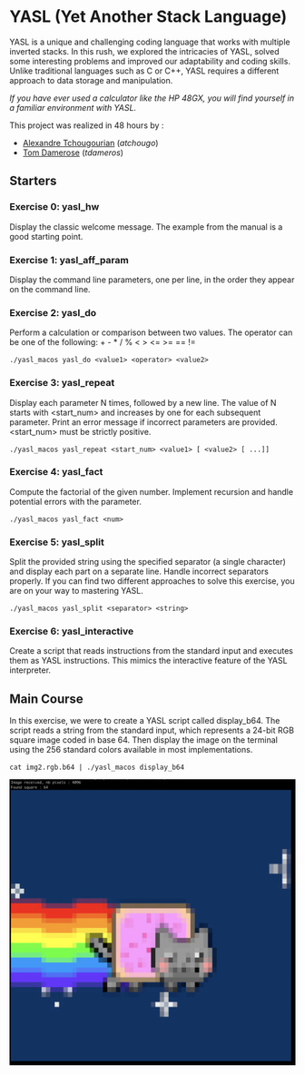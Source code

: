 # YASL (Yet Another Stack Language)

YASL is a unique and challenging coding language that works with multiple inverted stacks. In this rush, we explored the intricacies of YASL, solved some interesting problems and improved our adaptability and coding skills. Unlike traditional languages such as C or C++, YASL requires a different approach to data storage and manipulation.

*If you have ever used a calculator like the HP 48GX, you will find yourself in a familiar environment with YASL.*

This project was realized in 48 hours by :

- [Alexandre Tchougourian](https://profile.intra.42.fr/users/atchougo#) (_atchougo_)
- [Tom Damerose](https://github.com/tdameros) (_tdameros_)


## Starters

### Exercise 0: yasl_hw
Display the classic welcome message. The example from the manual is a good starting point.

### Exercise 1: yasl_aff_param
Display the command line parameters, one per line, in the order they appear on the command line.

### Exercise 2: yasl_do
Perform a calculation or comparison between two values. The operator can be one of the following: + - * / % < > <= >= == !=
```
./yasl_macos yasl_do <value1> <operator> <value2>
```

### Exercise 3: yasl_repeat
Display each parameter N times, followed by a new line. The value of N starts with <start_num> and increases by one for each subsequent parameter. Print an error message if incorrect parameters are provided. <start_num> must be strictly positive.
```
./yasl_macos yasl_repeat <start_num> <value1> [ <value2> [ ...]]
```

### Exercise 4: yasl_fact
Compute the factorial of the given number. Implement recursion and handle potential errors with the parameter.
```
./yasl_macos yasl_fact <num>
```

### Exercise 5: yasl_split
Split the provided string using the specified separator (a single character) and display each part on a separate line. Handle incorrect separators properly. If you can find two different approaches to solve this exercise, you are on your way to mastering YASL.
```
./yasl_macos yasl_split <separator> <string>
```

### Exercise 6: yasl_interactive
Create a script that reads instructions from the standard input and executes them as YASL instructions. This mimics the interactive feature of the YASL interpreter.

## Main Course

In this exercise, we were to create a YASL script called display_b64. The script reads a string from the standard input, which represents a 24-bit RGB square image coded in base 64. Then display the image on the terminal using the 256 standard colors available in most implementations.

```
cat img2.rgb.b64 | ./yasl_macos display_b64
```

![Example](example.png)